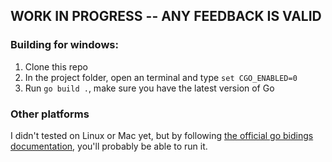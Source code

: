 ## WORK IN PROGRESS -- ANY FEEDBACK IS VALID

### Building for windows:

1) Clone this repo
2) In the project folder, open an terminal and type ``set CGO_ENABLED=0``
3) Run ``go build .``, make sure you have the latest version of Go

### Other platforms

I didn't tested on Linux or Mac yet, but by following <a href="https://github.com/gen2brain/raylib-go">the official go bidings documentation</a>, you'll probably be able to run it.
